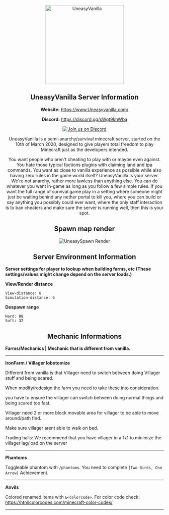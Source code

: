 <div align="center">
<a href="https://www.uneasyvanilla.com/"><img src="https://i.imgur.com/kb9rxSw.png" alt="UneasyVanilla" width="250" height="250"></a>

## UneasyVanilla Server Information

**Website:** https://www.Uneasyvanilla.com/

**Discord:** https://discord.gg/sWgt9khWba 

[![Join us on Discord](https://img.shields.io/discord/677631954090328064.svg?label=&logo=discord&logoColor=ffffff&color=7389D8&labelColor=6A7EC2)](https://discord.gg/sWgt9khWba)

UneasyVanilla is a semi-anarchy/survival minecraft server, started on the 10th of March 2020, designed to give players total freedom to play Minecraft just as the developers intended.

You want people who aren't cheating to play with or maybe even against. You hate those typical factions plugins with claiming land and tpa commands. You want as close to vanilla experience as possible while also having zero rules in the game world itself? UneasyVanilla is your server. We're not anarchy, rather more lawless than anything else. You can do whatever you want in-game as long as you follow a few simple rules. If you want the full range of survival game play in a setting where someone might just be waiting behind any nether portal to kill you, where you can build or say anything you possibly could ever want, where the only staff interaction is to ban cheaters and make sure the server is running well, then this is your spot.

## Spawn map render

![UneasySpawn Render](/SpawnRender/UneasyVanilla/Latest.png)

<div align="center">

## Server Environment Information

<div align="left">

**Server settings for player to lookup when building farms, etc (These settings/values might change depend on the server loads.)**

**View/Render distance**

	View-distance: 8
	Simulation-distance: 6
**Despawn range**

	Hard: 88
	Soft: 32

<div align="center">

## Mechanic Informations

<div align="left">

**Farms/Mechanics | Mechanic that is different from vanilla.**

<hr>

**IronFarm / Villager lobotomize**

Different from vanilla is that Villager need to switch between doing Villager stuff and being scared.

When modify/redesign the farm you need to take these into consideration. 

you have to ensure the villager can switch between doing normal things and being scared too fast.

Villager need 2 or more block movable area for villager to be able to move around/path find.

Make sure villager arent able to walk on bed.

Trading halls: We recommend that you have villager in a 1x1 to minimize the villager lag/load on the server

<hr>

**Phantoms**

Toggleable phantom with `/phantoms`. You need to complete `[Two Birds, One Arrow]` Achievement.

<hr>

**Anvils**

Colored renamed items with `&<colorcode>`. For color code check: https://htmlcolorcodes.com/minecraft-color-codes/
<hr>